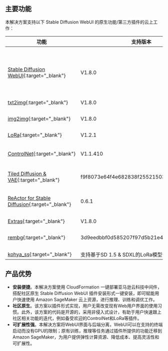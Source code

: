 ## 主要功能

本解决方案支持以下 Stable Diffusion WebUI 的原生功能/第三方插件的云上工作：


| **功能**             | **支持版本** |  **注释** |
| ------------- | ------------- | ------------- |
| [Stable Diffusion WebUI](https://github.com/AUTOMATIC1111/stable-diffusion-webui){:target="_blank"}  | V1.8.0  | 新增支持LCM进入官方sampler，SDXL-inpaint models等|
| [txt2img](https://github.com/AUTOMATIC1111/stable-diffusion-webui){:target="_blank"}  | V1.8.0  | |
| [img2img](https://github.com/AUTOMATIC1111/stable-diffusion-webui){:target="_blank"}  | V1.8.0  | 支持除batch外的所有功能|
| [LoRa](https://github.com/AUTOMATIC1111/stable-diffusion-webui){:target="_blank"}  | V1.2.1  | |
| [ControlNet](https://github.com/Mikubill/sd-webui-controlnet){:target="_blank"}  | V1.1.410  | 支持SDXL + ControlNet推理 |
| [Tiled Diffusion & VAE](https://github.com/pkuliyi2015/multidiffusion-upscaler-for-automatic1111.git){:target="_blank"}  | f9f8073e64f4e682838f255215039ba7884553bf  | 图片超分插件 |
| [ReActor for Stable Diffusion](https://github.com/Gourieff/sd-webui-reactor){:target="_blank"} | 0.6.1 | 目前效果最好且持续更新的人物换脸插件 |
| [Extras](https://github.com/AUTOMATIC1111/stable-diffusion-webui){:target="_blank"}  | V1.8.0  | API|
| [rembg](https://github.com/AUTOMATIC1111/stable-diffusion-webui-rembg.git){:target="_blank"}  | 3d9eedbbf0d585207f97d5b21e42f32c0042df70  | API方式支持背景移除功能 |
| [kohya_ss](https://github.com/bmaltais/kohya_ss){:target="_blank"}  |  支持基于SD 1.5 & SDXL的LoRa模型训练 |


## 产品优势

* **安装便捷**。本解决方案使用 CloudFormation 一键部署亚马逊云科技中间件，搭配社区原生 Stable Diffusion WebUI 插件安装形式一键安装，即可赋能用户快速使用 Amazon SageMaker 云上资源，进行推理、训练和调优工作。
* **社区原生**。该方案以插件形式实现，用户无需改变现有Web用户界面的使用习惯。此外，该方案的代码是开源的，采用非侵入式设计，有助于用户快速跟上社区相关功能的迭代，例如备受欢迎的ControlNet和LoRa等插件。
* **可扩展性强**。本解决方案将WebUI界面与后端分离，WebUI可以在支持的终端启动而没有GPU的限制；原有训练，推理等任务通过插件所提供的功能迁移到Amazon SageMaker，为用户提供弹性计算资源、降低成本、提高灵活性和可扩展性。
